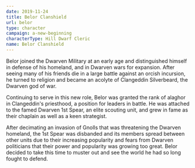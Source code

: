 ```yaml
---
date: 2019-11-24
title: Belor Clanshield
url: belor
type: character
campaign: a-new-beginning
characterType: Hill Dwarf Cleric
name: Belor Clanshield
---
```


Belor joined the Dwarven Military at an early age and distinguished himself in defense of his homeland, and in Dwarven wars for expansion. After seeing many of his friends die in a large battle against an orcish incursion, he turned to religion and became an acolyte of Clangeddin Silverbeard, the Dwarven god of war.

Continuing to serve in this new role, Belor was granted the rank of alaghor in Clangeddin's priesthood, a position for leaders in battle. He was attached to the famed Dwarven 1st Spear, an elite scouting unit, and grew in fame as their chaplain as well as a keen strategist.

After decimating an invasion of Gnolls that was threatening the Dwarven homeland, the 1st Spear was disbanded and its members spread between other units due to their increasing popularity and fears from Dwarven politicians that their power and popularity was growing too great. Belor decided to take this time to muster out and see the world he had so long fought to defend.
